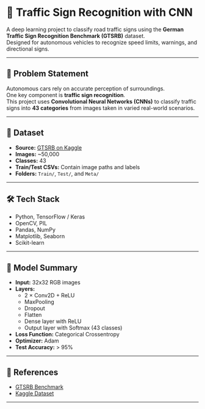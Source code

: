 # 🚦 Traffic Sign Recognition with CNN

A deep learning project to classify road traffic signs using the **German Traffic Sign Recognition Benchmark (GTSRB)** dataset.  
Designed for autonomous vehicles to recognize speed limits, warnings, and directional signs.

---

## 🧩 Problem Statement

Autonomous cars rely on accurate perception of surroundings.  
One key component is **traffic sign recognition**.  
This project uses **Convolutional Neural Networks (CNNs)** to classify traffic signs into **43 categories** from images taken in varied real-world scenarios.

---

## 📂 Dataset

- **Source:** [GTSRB on Kaggle](https://www.kaggle.com/datasets/meowmeowmeowmeowmeow/gtsrb-german-traffic-sign)
- **Images:** ~50,000
- **Classes:** 43
- **Train/Test CSVs:** Contain image paths and labels
- **Folders:** `Train/`, `Test/`, and `Meta/`

---

## 🛠️ Tech Stack

- Python, TensorFlow / Keras  
- OpenCV, PIL  
- Pandas, NumPy  
- Matplotlib, Seaborn  
- Scikit-learn  

---

## 🧠 Model Summary

- **Input:** 32x32 RGB images
- **Layers:**  
  - 2 × Conv2D + ReLU  
  - MaxPooling  
  - Dropout  
  - Flatten  
  - Dense layer with ReLU  
  - Output layer with Softmax (43 classes)
- **Loss Function:** Categorical Crossentropy  
- **Optimizer:** Adam  
- **Test Accuracy:** > 95%

---

## 📎 References

- [GTSRB Benchmark](https://benchmark.ini.rub.de/gtsrb_news.html)  
- [Kaggle Dataset](https://www.kaggle.com/datasets/meowmeowmeowmeowmeow/gtsrb-german-traffic-sign)

---
